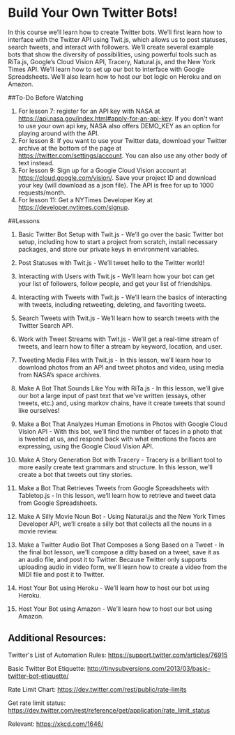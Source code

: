 # Build Your Own Twitter Bots!

In this course we’ll learn how to create Twitter bots. We’ll first learn how to interface with the Twitter API using Twit.js, which allows us to post statuses, search tweets, and interact with followers. We’ll create several example bots that show the diversity of possibilities, using powerful tools such as RiTa.js, Google’s Cloud Vision API, Tracery, Natural.js, and the New York Times API. We’ll learn how to set up our bot to interface with Google Spreadsheets. We’ll also learn how to host our bot logic on Heroku and on Amazon. 

##To-Do Before Watching

1. For lesson 7: register for an API key with NASA at https://api.nasa.gov/index.html#apply-for-an-api-key. If you don't want to use your own api key, NASA also offers DEMO_KEY as an option for playing around with the API.
2. For lesson 8: If you want to use your Twitter data, download your Twitter archive at the bottom of the page at https://twitter.com/settings/account. You can also use any other body of text instead.
3. For lesson 9: Sign up for a Google Cloud Vision account at https://cloud.google.com/vision/. Save your project ID and download your key (will download as a json file). The API is free for up to 1000 requests/month.
4. For lesson 11: Get a NYTimes Developer Key at https://developer.nytimes.com/signup.

##Lessons

1. Basic Twitter Bot Setup with Twit.js - We’ll go over the basic Twitter bot setup, including how to start a project from scratch, install necessary packages, and store our private keys in environment variables. 

2. Post Statuses with Twit.js - We’ll tweet hello to the Twitter world!

3. Interacting with Users with Twit.js - We’ll learn how your bot can get your list of followers, follow people, and get your list of friendships.

4. Interacting with Tweets with Twit.js - We’ll learn the basics of interacting with tweets, including retweeting, deleting, and favoriting tweets.

5. Search Tweets with Twit.js - We’ll learn how to search tweets with the Twitter Search API.

6. Work with Tweet Streams with Twit.js - We’ll get a real-time stream of tweets, and learn how to filter a stream by keyword, location, and user. 

7. Tweeting Media Files with Twit.js - In this lesson, we’ll learn how to download photos from an API and tweet photos and video, using media from NASA’s space archives.

8. Make A Bot That Sounds Like You with RiTa.js - In this lesson, we’ll give our bot a large input of past text that we’ve written (essays, other tweets, etc.) and, using markov chains, have it create tweets that sound like ourselves! 

9. Make a Bot That Analyzes Human Emotions in Photos with Google Cloud Vision API - With this bot, we’ll find the number of faces in a photo that is tweeted at us, and respond back with what emotions the faces are expressing, using the Google Cloud Vision API.

10. Make A Story Generation Bot with Tracery - Tracery is a brilliant tool to more easily create text grammars and structure. In this lesson, we’ll create a bot that tweets out tiny stories.

11. Make a Bot That Retrieves Tweets from Google Spreadsheets with Tabletop.js - In this lesson, we’ll learn how to retrieve and tweet data from Google Spreadsheets.

12. Make A Silly Movie Noun Bot - Using Natural.js and the New York Times Developer API, we’ll create a silly bot that collects all the nouns in a movie review.

13. Make a Twitter Audio Bot That Composes a Song Based on a Tweet - In the final bot lesson, we'll compose a ditty based on a tweet, save it as an audio file, and post it to Twitter. Because Twitter only supports uploading audio in video form, we'll learn how to create a video from the MIDI file and post it to Twitter. 

14. Host Your Bot using Heroku - We’ll learn how to host our bot using Heroku.

15. Host Your Bot using Amazon - We’ll learn how to host our bot using Amazon. 


## Additional Resources:

Twitter's List of Automation Rules: 
https://support.twitter.com/articles/76915

Basic Twitter Bot Etiquette:
http://tinysubversions.com/2013/03/basic-twitter-bot-etiquette/

Rate Limit Chart: 
https://dev.twitter.com/rest/public/rate-limits

Get rate limit status: 
https://dev.twitter.com/rest/reference/get/application/rate_limit_status

Relevant: 
https://xkcd.com/1646/
